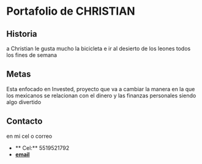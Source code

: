 # Portafolio de CHRISTIAN
## Historia
a Christian le gusta mucho la bicicleta e ir al desierto de los leones todos los fines de semana
## Metas
Esta enfocado en Invested, proyecto que va a cambiar la manera en la que los mexicanos se relacionan con el dinero y las finanzas personales siendo algo divertido

## Contacto
en mi cel o correo

* ** Cel:** 5519521792
* **[email](mailto:christian.hauswaldt@invested.mx)**
